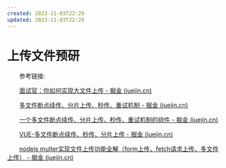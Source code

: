 ```yaml
---
created: 2023-11-03T22:29
updated: 2023-11-03T22:29
---
```

# 上传文件预研

　　参考链接:

　　[面试官：你如何实现大文件上传 - 掘金 (juejin.cn)](https://juejin.cn/post/7177045936298786872)

　　[多文件断点续传、分片上传、秒传、重试机制 - 掘金 (juejin.cn)](https://juejin.cn/post/6847009774211432455)

　　[一个多文件断点续传、分片上传、秒传、重试机制的组件 - 掘金 (juejin.cn)](https://juejin.cn/post/6850037258863673357)

　　[VUE-多文件断点续传、秒传、分片上传 - 掘金 (juejin.cn)](https://juejin.cn/post/7066937248792444941)

　　[nodejs multer实现文件上传功能全解（form上传、fetch请求上传、多文件上传） - 掘金 (juejin.cn)](https://juejin.cn/post/7088125018831323172)
